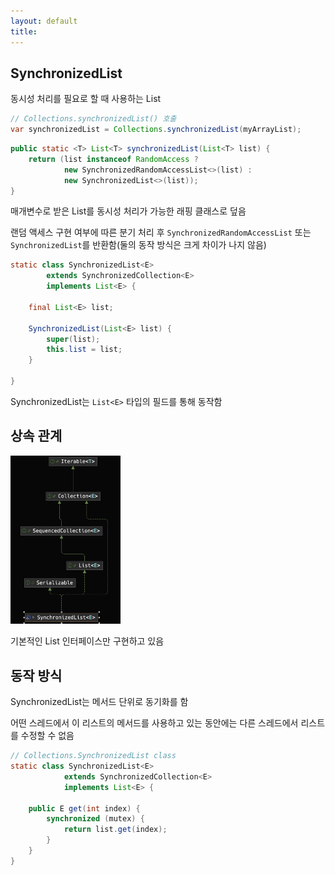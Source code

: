 ```yaml
---
layout: default
title:
---
```


## SynchronizedList

동시성 처리를 필요로 할 때 사용하는 List

```java
// Collections.synchronizedList() 호출
var synchronizedList = Collections.synchronizedList(myArrayList);
```

```java
public static <T> List<T> synchronizedList(List<T> list) {
    return (list instanceof RandomAccess ?
            new SynchronizedRandomAccessList<>(list) :
            new SynchronizedList<>(list));
}
```

매개변수로 받은 List를 동시성 처리가 가능한 래핑 클래스로 덮음

랜덤 액세스 구현 여부에 따른 분기 처리 후 `SynchronizedRandomAccessList` 또는 `SynchronizedList`를 반환함(둘의 동작 방식은 크게 차이가 나지 않음)

```java
static class SynchronizedList<E>
        extends SynchronizedCollection<E>
        implements List<E> {

    final List<E> list;
    
    SynchronizedList(List<E> list) {
        super(list);
        this.list = list;
    }

}
```

SynchronizedList는 `List<E>` 타입의 필드를 통해 동작함

## 상속 관계

<img src="./images/synchronized hierarchy.png" alt="synchronized hierarchy" style="width: 35%; height: 35%">

기본적인 List 인터페이스만 구현하고 있음

## 동작 방식

SynchronizedList는 메서드 단위로 동기화를 함

어떤 스레드에서 이 리스트의 메서드를 사용하고 있는 동안에는 다른 스레드에서 리스트를 수정할 수 없음

```java
// Collections.SynchronizedList class
static class SynchronizedList<E>
            extends SynchronizedCollection<E>
            implements List<E> {

    public E get(int index) {
        synchronized (mutex) {
            return list.get(index);
        }
    }
}
```